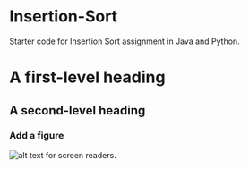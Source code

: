 # Insertion-Sort
Starter code for Insertion Sort assignment in Java and Python.

# A first-level heading

## A second-level heading

### Add a figure
![alt text for screen readers](<img src="https://jupyterbook.org/en/stable/_images/fun-fish.png" alt="fishy" class="bg-primary mb-1" width="200px">).

